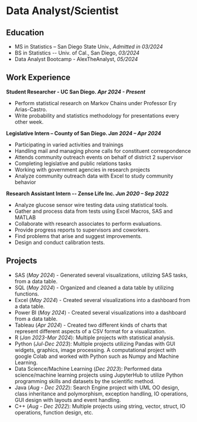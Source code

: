 # Data Analyst/Scientist

## Education

- MS in Statistics – San Diego State Univ., _Admitted in 03/2024_ 
- BS in Statistics -- Univ. of Cal., San Diego, _03/2024_
- Data Analyst Bootcamp - AlexTheAnalyst, _05/2024_

## Work Experience

**Student Researcher - UC San Diego. _Apr 2024 - Present_**
- Perform statistical research on Markov Chains under Professor Ery Arias-Castro.
- Write probability and statistics methodology for presentations every other week.

**Legislative Intern – County of San Diego. _Jan 2024 – Apr 2024_**
- Participating in varied activities and trainings
- Handling mail and managing phone calls for constituent correspondence
- Attends community outreach events on behalf of district 2 supervisor
- Completing legislative and public relations tasks
- Working with government agencies in research projects
- Analyze community outreach data with Excel to study community behavior

**Research Assistant Intern -- Zense Life Inc. _Jun 2020 – Sep 2022_**
- Analyze glucose sensor wire testing data using statistical tools.
- Gather and process data from tests using Excel Macros, SAS and MATLAB
- Collaborate with research associates to perform evaluations.
- Provide progress reports to supervisors and coworkers.
- Find problems that arise and suggest improvements.
- Design and conduct calibration tests.

## Projects

- SAS (_May 2024_) - Generated several visualizations, utilizing SAS tasks, from a data table.
- SQL (_May 2024_) - Organized and cleaned a data table by utilizing functions.
- Excel (_May 2024_) - Created several visualizations into a dashboard from a data table.
- Power BI (_May 2024_) - Created several visualizations into a dashboard from a data table.
- Tableau (_Apr 2024_) - Created two different kinds of charts that represent different aspects of a CSV format for a visualization.
- R (_Jan 2023-Mar 2024_): Multiple projects with statistical analysis.
- Python (_Jul-Dec 2023_): Multiple projects utilizing Pandas with GUI widgets, graphics, image processing. A computational
project with google Colab and worked with Python such as Numpy and Machine Learning.
- Data Science/Machine Learning (_Dec 2023_): Performed data science/machine learning projects using JupyterHub to
utilize Python programming skills and datasets by the scientific method.
- Java (_Aug - Dec 2022_): Search Engine project with UML OO design, class inheritance and polymorphism, exception handling, IO
operations, GUI design with layouts and event handling.
- C++ (_Aug - Dec 2022_): Multiple projects using string, vector, struct, IO operations, function design, etc.
